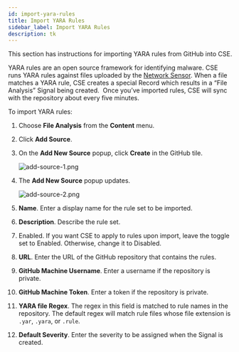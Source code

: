 ```yaml
---
id: import-yara-rules
title: Import YARA Rules
sidebar_label: Import YARA Rules 
description: tk
---
```


This section has instructions for importing YARA rules from GitHub into CSE.

YARA rules are an open source framework for identifying malware. CSE runs YARA rules against files uploaded by the [Network Sensor](../cse-sensors/network-sensor-deployment-guide.md). When a file matches a YARA rule, CSE creates a special Record which results in a “File Analysis” Signal being created.  Once you’ve imported rules, CSE will sync with the repository about every five minutes.

To import YARA rules:

1. Choose **File Analysis** from the **Content** menu. 
1. Click **Add Source**.
1. On the **Add New Source** popup, click **Create** in the GitHub tile.

    ![add-source-1.png](/img/cse/add-source-1.png)
1. The **Add New Source** popup updates.

    ![add-source-2.png](/img/cse/add-source-2.png)
1. **Name**. Enter a display name for the rule set to be imported.
1. **Description**. Describe the rule set.
1. Enabled. If you want CSE to apply to rules upon import, leave the toggle set to Enabled. Otherwise, change it to Disabled.
1. **URL**. Enter the URL of the GitHub repository that contains the rules.
1. **GitHub Machine Username**. Enter a username if the repository is private.
1. **GitHub Machine Token**. Enter a token if the repository is private.
1. **YARA file Regex**. The regex in this field is matched to rule names in the repository. The default regex will match rule files whose file extension is `.yar`, `.yara`, or `.rule`.  
1. **Default Severity**. Enter the severity to be assigned when the Signal is created.
